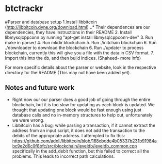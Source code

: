 btctrackr
=========

#Parser and database setup
1.Install libbitcoin (http://libbitcoin.dyne.org/download.html)
..* Their dependences are our dependencies, they have instructions in their README
2. Install libmysqlcppconn by running "apt-get install libmysqlcppconn-dev"
3. Run make in parser/
4. Run mkdir blockchain
5. Run ./initchain blockchain
6. Run ./downloader to download the blockchain
6. Run ./updater to process blockchain, currently this will give you a file with the data in CSV format.
7. Import this into the db, and then build indices. (Shaheed- more info)

For more specific details about the parser or website, look in the respective
directory for the README (This may not have been added yet).

## Notes and future work
* Right now our our parser does a good job of going through the entire blockchain, but it is too slow for updating as each block is updated. We thought that updating one block would be fast enough using just database calls and no in-memory structures to help out, unfortunately we were wrong.
* Libbitcoin has a bug: while parsing a transaction, if it cannot extract the address from an input script, it does not add the transaction to the debits of the appropriate address. I attempted to fix this: https://github.com/adoll/libbitcoin/blob/188ebdde4b05337b231b91984abc9e2d6c0f8bfc/src/blockchain/leveldb/leveldb_common.cpp specifically in the add_debit function, but this failed to correct all the problems. This leads to incorrect path calculations.